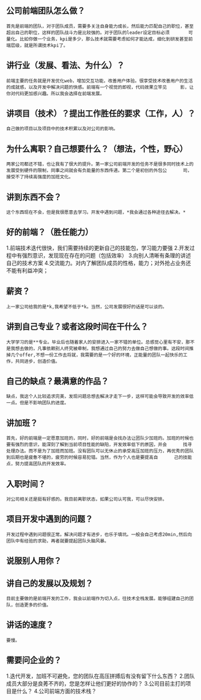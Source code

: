 ## 公司前端团队怎么做？

    首先是前端的团队，对于团队成员，需要多关注自身能力成长，然后能力匹配自己的职位，甚至超出自己的职位，这样的团队战斗力是比较强的。对于团队的leader设定目标必须		可量化。比如你做一个业务，kpi是多少，那么技术就需要考虑如何才能达成，细化到研发甚至前端层级，就是所谓技术kpi了。

## 讲行业（发展、看法、为什么）？

    前端主要的任务就是开发优化web，增加交互功能，改善用户体验。很享受技术改善用户的生活的成就感，以及开发中解决问题的快感。前端有一个视觉的即视，代码效果立竿见		影，让你对代码更加感兴趣。所以我会选择在前端发展。

## 讲项目（技术）？提出工作胜任的要求（工作，人）？

    自己做的项目以及项目中的技术积累以及对公司的影响。

## 为什么离职？自己想要什么？（想法，个性，野心）

    两家公司都还不错，也让我有了很大的提升。第一家公司前端开发的任务不是很多同时技术上的发展受到硬件的限制，同事之间就会有负能量的东西传递。第二个是初创的外包公		司，接受不了持续高强度的加班文化。

## 讲到东西不会？

    这个东西现在不会，但是我很愿意去学习。开发中遇到问题，*我会通过各种途径去解决。*

## 好的前端？（胜任能力）

1.前端技术迭代很快，我们需要持续的更新自己的技能包，学习能力要强 2.开发过程中有强烈意识，发现现在存在的问题（包括效率） 3.向别人清晰有条理的讲述自己的技术方案 4.交流能力。对内了解团队成员的性格，能力；对外抢占业务还不能有利益冲突；

## 薪资？

    上一家公司给我的是*k,我希望不低于*k。当然，公司发展很好的话是可以谈的。

## 讲到自己专业？或者这段时间在干什么？

    大学学习的是**专业。毕业后也随着家人的安排进入一家不错的单位。总感觉心里有不安，那不是我想去做的，凡事依赖别人终究被牵制，我想通过自己的努力去做自己想做的事。这段时间推掉几个offer,不想一份工作去将就，我需要的是一个好的环境，正能量的团队一起快乐的工作，共同进步，创造价值。

## 自己的缺点？最满意的作品？

    缺点，我这个人比较追求完美，发现问题总想去解决才走下一步，这样可能会导致开发的效率低一点。但是不影响团队的进度。

## 讲加班？

    首先，好的前端是一定愿意加班的，同时，好的前端是会找办法让团队少加班的。加班的时候也要有强烈的意识，能深刻了解到当前项目性能的缺陷，开发效率低下的原因，并会		找寻处理办法。而不是为了加班而加班。没有团队可以无休止的承受高压加班的压力，再优秀的团队到后期也是疲惫不堪的，疲劳的时候容易犯错。当然，作为个人也是要提高自		己的技能点，努力提高团队的开发效率。

## 入职时间？

    对公司相关还是挺有好感的。我目前离职状态，如果公司认可我，可以尽快安排。

## 项目开发中遇到的问题？

    开发过程中遇到问题很正常。解决问题才有进步，也乐于填坑。一般会自己考虑20min,然后向团队中有经验的求助，再者就要提起团队头脑风暴。

## 说服别人用你？

## 讲自己的发展以及规划？

    目前主要做的是前端开发的工作，我会以前端作为切入点，往技术全栈发展。能够组建自己的团队，创造更多的价值。

## 讲话的速度？

    要慢。

## 需要问企业的？

1.迭代开发，加班不可避免，您的团队在高压拼搏后有没有留下什么东西？ 2.团队成员大部分是良莠不齐的，您是怎样让他们更好的协作的？ 3.公司目前主打的项目是什么？ 4.公司前端方面的技术栈？
